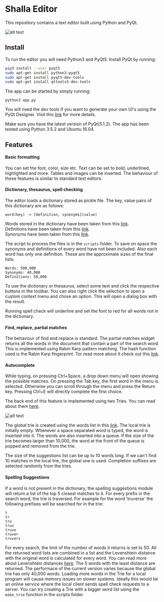

Shalla Editor
=====================

This repository contains a text editor built using Python and PyQt.

![alt text](https://github.com/gulshalla/shalla-text-editor/blob/master/icons/screen.png "Screen shot")

## Install 

To run the editor you will need Python3 and PyQt5. Install PyQt by running:
```bash
pip3 install --user pyqt5  
sudo apt-get install python3-pyqt5  
sudo apt-get install pyqt5-dev-tools
sudo apt-get install qttools5-dev-tools
```
The app can be started by simply running:

```python3
python3 app.py
```
You will need the dev tools if you want to generate your own UI's using the PyQt Designer. Visit this [link](https://gist.github.com/ujjwal96/1dcd57542bdaf3c9d1b0dd526ccd44ff) for more details. 

Make sure you have the latest version of PyQt(5.1.2). The app has been tested using Python 3.5.2 and Ubuntu 16.04.

## Features

#### Basic formatting
You can set the font, color, size etc. Text can be set to bold, underlined, highlighted and more. Tables and images can be inserted. The behaviour of these features is similar to standard text editors. 

#### Dictionary, thesaurus, spell checking
The editor loads a dictionary stored as pickle file. The key, value pairs of this dictionary are as follows:
```
word(key) -> [definition, synonyms](value)
```
Words stored in the dictionary have been taken from this [link](https://github.com/dwyl/english-words).  
Definitions have been taken from this [link](https://github.com/matthewreagan/WebstersEnglishDictionary).  
Synonyms have been taken from this [link](https://github.com/zaibacu/thesaurus).  

The script to process the files is in the ```scripts``` folder. To save on space the synonyms and definitions of every word have not been included. Also each word has only one definition. These are the approximate sizes of the final lists:

```
Words: 500,000
Synonyms: 40,000
Definitions: 50,000
```

To use the dictionary or thesaurus, select some text and click the respective buttons in the toolbar. You can also right click the selection to open a custom context menu and chose an option. This will open a dialog box with the result. 

Running spell check will underline and set the font to red for all words not in the dictionary. 

#### Find, replace, partial matches

The behaviour of find and replace is standard. The partial matches widget returns all the words in the document that contain a part of the search word. This is implemented using Rabin Karp pattern matching. The hash function used is the Rabin Karp fingerprint. Tor read more about it check out this [link](https://en.wikipedia.org/wiki/Rabin%E2%80%93Karp_algorithm). 

#### Autocomplete

While typing, on pressing Ctrl+Space, a drop down menu will open showing the possible matches. On pressing the Tab key, the first word in the menu is selected. Otherwise you can scroll through the menu and press the Return key. Pressing Ctrl+E will directly complete the first choice.

The back end of this feature is implemented using two Tries. You can read about them [here](https://en.wikipedia.org/wiki/Trie). 

![alt text](https://github.com/gulshalla/shalla-text-editor/blob/master/icons/auto.png "Screen shot")

The global trie is created using the words list in this [link](https://gist.github.com/h3xx/1976236). The local trie is initially empty. Whenever a space  separated word is typed, the word is inserted into it. The words are also inserted into a queue. If the size of  the trie becomes larger than 10,000, the word at the front of the queue is popped and removed from the trie. 

The size of the suggestions list can be up to 10 words long. If we can't find 10 matches in the local trie, the global one is used. Completion suffixes are selected randomly from the tries.

#### Spelling Suggestions

If a word is not present in the dictionary, the spelling suggestions module will return a list of the top 5 closest matches to it. For every prefix in the search word, the trie is traversed. For example for the word 'truverse' the following prefixes will be searched for in the trie:

```
t
tr
tru
truv
truve
truver
truvers
```

For every search, the limit of the number of words it returns is set to 50. All the returned word lists are combined in a list and the Levenshtein distance with the original word is calculated for every word. You can read more about Levenshtein distances [here](https://en.wikipedia.org/wiki/Levenshtein_distance). The 5 words with the least distance are returned. The performace of the current version varies because the global trie has only 40,000 words. Loading more words in the Trie for a local program will cause memory issues on slower systems. Ideally this would be an online service where the local client sends spell check requests to a server. You can try creating a Trie with a bigger word list using the ```make_trie``` function in the scripts folder. 


 

 


